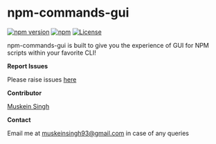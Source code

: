 # npm-commands-gui
[![npm version](https://img.shields.io/npm/v/npm-commands-gui.svg)](https://www.npmjs.com/package/npm-commands-gui)
[![npm](https://img.shields.io/npm/dm/npm-commands-gui.svg?maxAge=2592000)](https://npmcharts.com/compare/npm-commands-gui?minimal=true)
[![License](https://img.shields.io/badge/License-Apache%202.0-brightgreen.svg)](https://opensource.org/licenses/Apache-2.0)

npm-commands-gui is built to give you the experience of GUI for NPM scripts within your favorite CLI!

**Report Issues**

Please raise issues [here](https://github.com/muskeinsingh/npm-commands-gui/issues)

**Contributor**

[Muskein Singh](https://twitter.com/muskein)

**Contact**

Email me at muskeinsingh93@gmail.com in case of any queries

